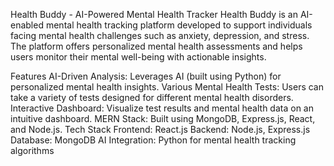 Health Buddy - AI-Powered Mental Health Tracker
Health Buddy is an AI-enabled mental health tracking platform developed to support individuals facing mental health challenges such as anxiety, depression, and stress. The platform offers personalized mental health assessments and helps users monitor their mental well-being with actionable insights.

Features
AI-Driven Analysis: Leverages AI (built using Python) for personalized mental health insights.
Various Mental Health Tests: Users can take a variety of tests designed for different mental health disorders.
Interactive Dashboard: Visualize test results and mental health data on an intuitive dashboard.
MERN Stack: Built using MongoDB, Express.js, React, and Node.js.
Tech Stack
Frontend: React.js
Backend: Node.js, Express.js
Database: MongoDB
AI Integration: Python for mental health tracking algorithms
